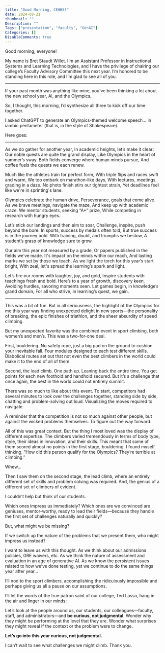 ```yaml
---
title: "Good Morning, CEHHS!"
date: 2024-08-21
thumbnail: ""
Description: ""
Tags: ["presentation", "faculty", "GenAI"]
Categories: []
DisableComments: true
---
```


Good morning, everyone!

My name is Bret Staudt Willet. I’m an Assistant Professor in Instructional Systems and Learning Technologies, and I have the privilege of chairing our college’s Faculty Advisory Committee this next year. I’m honored to be standing here in this role, and I’m glad to see all of you.

---

If your past month was anything like mine, you’ve been thinking a lot about the new school year, AI, and the Olympics.

So, I thought, this morning, I’d synthesize all three to kick off our time together.

I asked ChatGPT to generate an Olympics-themed welcome speech… in iambic pentameter (that is, in the style of Shakespeare).

Here goes:

---

As we do gather for another year, 
In academic heights, let’s make it clear: 
Our noble quests are quite the grand display, 
Like Olympics in the heart of summer’s sway. 
Both fields converge where human minds pursue, 
And coffee fuels the quests we each renew.

Much like the athletes train for perfect form, 
With triple flips and races swift and warm, 
We too embark on marathon-like days, 
With lectures, meetings, grading in a daze. 
No photo finish stirs our tightest strain, 
Yet deadlines feel like we're in sprinting's lane.

Olympics celebrate the human drive, 
Perseverance, goals that come alive. 
As we brave meetings, navigate the maze, 
And keep up with academic craze. 
We mentor students, seeking “A+” prize, 
While competing in research with hungry eyes. 

Let’s stick our landings and then aim to soar, 
Challenge, inspire, push beyond the bore. 
In sports, success by medals often told, 
But true success is in the journey bold. 
With training, doubt, and triumphs we bestow, 
A student’s grasp of knowledge sure to grow.

Our aim this year not measured by a grade, 
Or papers published in the fields we’ve made. 
It's impact on the minds within our reach, 
And lasting marks we set by those we teach. 
As we light the torch for this year’s start bright, 
With zeal, let's spread the learning’s spark and light.

Let’s fire our rooms with laughter, joy, and gold, 
Inspire students with teachings fresh and bold. 
Here’s to a year of growth, discovery keen, 
Avoiding hurdles, savoring moments seen. 
Let games begin, in knowledge’s grand domain, 
For all who strive, in learning’s quest, we gain.

---

This was a bit of fun. But in all seriousness, the highlight of the Olympics for me this year was finding unexpected delight in new sports—the personality of breaking, the epic finishes of triathlon, and the sheer absurdity of speed climbing.

But my unexpected favorite was the combined event in sport climbing, both women’s and men’s. This was a two-for-one deal. 

First, bouldering. No safety rope, just a big pad on the ground to cushion your inevitable fall. Four modules designed to each test different skills. Diabolical routes set out that not even the best climbers in the world could make it to the end of all of them. 

Second, the lead climb. One path up. Leaning back the entire time. You get points for each new foothold and handhold secured. But it’s a challenge that once again, the best in the world could not entirely summit.

There was so much to like about this event. To start, competitors had several minutes to look over the challenges together, standing side by side, chatting and problem-solving out loud. Visualizing the moves required to navigate. 

A reminder that the competition is not so much against other people, but against the wicked problems themselves. To figure out the way forward.

All of this was great context. But the thing I most loved was the display of different expertise. The climbers varied tremendously in terms of body type, style, their ideas in innovation, and their skills. This meant that some of them scored almost no points in the first stage, bouldering. I found myself thinking, “How did this person qualify for the Olympics? They’re terrible at climbing.” 

Whew…

Then I saw them on the second stage, the lead climb, where an entirely different set of skills and problem solving was required. And, the genius of a different set of climbers of evident.

I couldn’t help but think of our students. 

Which ones impress us immediately? Which ones are we convinced are geniuses, mentor-worthy, ready to lead their fields—because they handle the first set of challenges naturally and quickly? 

But, what might we be missing? 

If we switch up the nature of the problems that we present them, who might impress us instead? 

I want to leave us with this thought. As we think about our admissions policies, GRE waivers, etc. As we think the nature of assessment and evaluation in an age of generative AI. As we know the persistent issues related to how we’ve done testing, yet we continue to do the same things year after year...

I’ll nod to the sport climbers, accomplishing the ridiculously impossible and perhaps giving us all a pause on our assumptions.

I’ll let the words of the true patron saint of our college, Ted Lasso, hang in the air and linger in our minds: 

Let’s look at the people around us, our students, our colleagues—faculty, staff, and administrators—and **be curious, not judgmental**. Wonder why they might be performing at the level that they are. Wonder what surprises they might reveal if the context or the problem were to change.

**Let’s go into this year curious, not judgmental.**

I can’t wait to see what challenges we might climb. Thank you.
